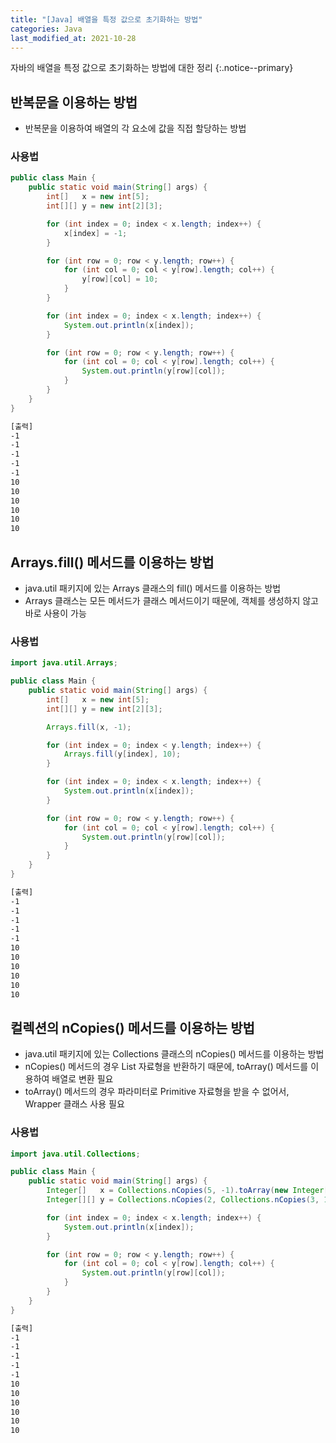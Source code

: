 ```yaml
---
title: "[Java] 배열을 특정 값으로 초기화하는 방법"
categories: Java
last_modified_at: 2021-10-28
---
```


자바의 배열을 특정 값으로 초기화하는 방법에 대한 정리
{:.notice--primary}

## 반복문을 이용하는 방법

- 반복문을 이용하여 배열의 각 요소에 값을 직접 할당하는 방법

### 사용법

``` java
public class Main {
    public static void main(String[] args) {
        int[]   x = new int[5];
        int[][] y = new int[2][3];

        for (int index = 0; index < x.length; index++) {
            x[index] = -1;
        }

        for (int row = 0; row < y.length; row++) {
            for (int col = 0; col < y[row].length; col++) {
                y[row][col] = 10;
            }
        }

        for (int index = 0; index < x.length; index++) {
            System.out.println(x[index]);
        }

        for (int row = 0; row < y.length; row++) {
            for (int col = 0; col < y[row].length; col++) {
                System.out.println(y[row][col]);
            }
        }
    }
}
```

``` bash
[출력]
-1
-1
-1
-1
-1
10
10
10
10
10
10
```

## Arrays.fill() 메서드를 이용하는 방법

- java.util 패키지에 있는 Arrays 클래스의 fill() 메서드를 이용하는 방법
- Arrays 클래스는 모든 메서드가 클래스 메서드이기 때문에, 객체를 생성하지 않고 바로 사용이 가능

### 사용법

``` java
import java.util.Arrays;

public class Main {
    public static void main(String[] args) {
        int[]   x = new int[5];
        int[][] y = new int[2][3];

        Arrays.fill(x, -1);

        for (int index = 0; index < y.length; index++) {
            Arrays.fill(y[index], 10);
        }

        for (int index = 0; index < x.length; index++) {
            System.out.println(x[index]);
        }

        for (int row = 0; row < y.length; row++) {
            for (int col = 0; col < y[row].length; col++) {
                System.out.println(y[row][col]);
            }
        }
    }
}
```

``` bash
[출력]
-1
-1
-1
-1
-1
10
10
10
10
10
10
```

## 컬렉션의 nCopies() 메서드를 이용하는 방법

- java.util 패키지에 있는 Collections 클래스의 nCopies() 메서드를 이용하는 방법
- nCopies() 메서드의 경우 List 자료형을 반환하기 때문에, toArray() 메서드를 이용하여 배열로 변환 필요
- toArray() 메서드의 경우 파라미터로 Primitive 자료형을 받을 수 없어서, Wrapper 클래스 사용 필요

### 사용법

``` java
import java.util.Collections;

public class Main {
    public static void main(String[] args) {
        Integer[]   x = Collections.nCopies(5, -1).toArray(new Integer[0]);
        Integer[][] y = Collections.nCopies(2, Collections.nCopies(3, 10).toArray(new Integer[0])).toArray(new Integer[0][0]);

        for (int index = 0; index < x.length; index++) {
            System.out.println(x[index]);
        }

        for (int row = 0; row < y.length; row++) {
            for (int col = 0; col < y[row].length; col++) {
                System.out.println(y[row][col]);
            }
        }
    }
}
```

``` bash
[출력]
-1
-1
-1
-1
-1
10
10
10
10
10
10
```
